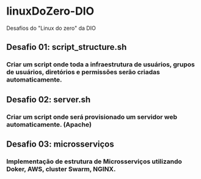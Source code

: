 # linuxDoZero-DIO
 Desafios do "Linux do zero" da DIO

<h2>Desafio 01: script_structure.sh</h2>
<h3>Criar um script onde toda a infraestrutura de usuários, grupos de usuários, diretórios e permissões serão criadas automaticamente.</h3>

<h2>Desafio 02: server.sh</h3>
<h3>Criar um script onde será provisionado um servidor web automaticamente. (Apache)</h3>

<h2>Desafio 03: microsserviços</h2>
<h3>Implementação de estrutura de Microsserviços utilizando Doker, AWS, cluster Swarm, NGINX.</h3>
